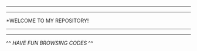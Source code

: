 ----------------------------------------
 
----------------------------------------
  
  *WELCOME TO MY REPOSITORY! 
  
----------------------------------------

----------------------------------------
^^ _HAVE FUN BROWSING CODES_  ^^
 
